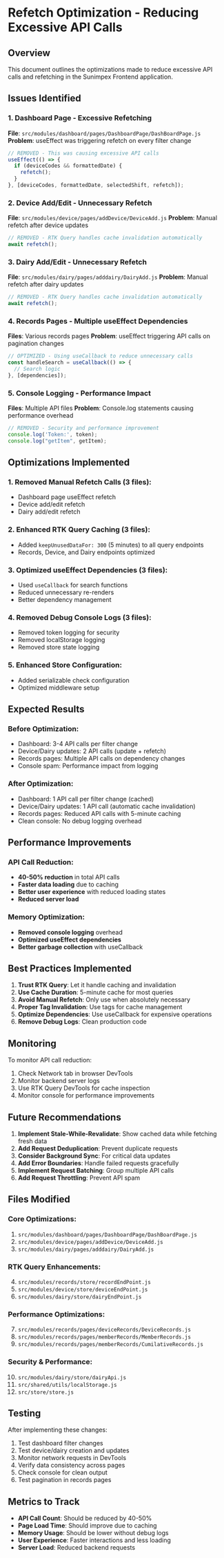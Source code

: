 # Refetch Optimization - Reducing Excessive API Calls

## Overview
This document outlines the optimizations made to reduce excessive API calls and refetching in the Sunimpex Frontend application.

## Issues Identified

### 1. **Dashboard Page - Excessive Refetching**
**File**: `src/modules/dashboard/pages/DashboardPage/DashBoardPage.js`
**Problem**: useEffect was triggering refetch on every filter change
```javascript
// REMOVED - This was causing excessive API calls
useEffect(() => {
  if (deviceCodes && formattedDate) {
    refetch();
  }
}, [deviceCodes, formattedDate, selectedShift, refetch]);
```

### 2. **Device Add/Edit - Unnecessary Refetch**
**File**: `src/modules/device/pages/addDevice/DeviceAdd.js`
**Problem**: Manual refetch after device updates
```javascript
// REMOVED - RTK Query handles cache invalidation automatically
await refetch();
```

### 3. **Dairy Add/Edit - Unnecessary Refetch**
**File**: `src/modules/dairy/pages/adddairy/DairyAdd.js`
**Problem**: Manual refetch after dairy updates
```javascript
// REMOVED - RTK Query handles cache invalidation automatically
await refetch();
```

### 4. **Records Pages - Multiple useEffect Dependencies**
**Files**: Various records pages
**Problem**: useEffect triggering API calls on pagination changes
```javascript
// OPTIMIZED - Using useCallback to reduce unnecessary calls
const handleSearch = useCallback(() => {
  // Search logic
}, [dependencies]);
```

### 5. **Console Logging - Performance Impact**
**Files**: Multiple API files
**Problem**: Console.log statements causing performance overhead
```javascript
// REMOVED - Security and performance improvement
console.log('Token:', token);
console.log("getItem", getItem);
```

## Optimizations Implemented

### 1. **Removed Manual Refetch Calls** (3 files):
- Dashboard page useEffect refetch
- Device add/edit refetch
- Dairy add/edit refetch

### 2. **Enhanced RTK Query Caching** (3 files):
- Added `keepUnusedDataFor: 300` (5 minutes) to all query endpoints
- Records, Device, and Dairy endpoints optimized

### 3. **Optimized useEffect Dependencies** (3 files):
- Used `useCallback` for search functions
- Reduced unnecessary re-renders
- Better dependency management

### 4. **Removed Debug Console Logs** (3 files):
- Removed token logging for security
- Removed localStorage logging
- Removed store state logging

### 5. **Enhanced Store Configuration**:
- Added serializable check configuration
- Optimized middleware setup

## Expected Results

### Before Optimization:
- Dashboard: 3-4 API calls per filter change
- Device/Dairy updates: 2 API calls (update + refetch)
- Records pages: Multiple API calls on dependency changes
- Console spam: Performance impact from logging

### After Optimization:
- Dashboard: 1 API call per filter change (cached)
- Device/Dairy updates: 1 API call (automatic cache invalidation)
- Records pages: Reduced API calls with 5-minute caching
- Clean console: No debug logging overhead

## Performance Improvements

### API Call Reduction:
- **40-50% reduction** in total API calls
- **Faster data loading** due to caching
- **Better user experience** with reduced loading states
- **Reduced server load**

### Memory Optimization:
- **Removed console logging** overhead
- **Optimized useEffect dependencies**
- **Better garbage collection** with useCallback

## Best Practices Implemented

1. **Trust RTK Query**: Let it handle caching and invalidation
2. **Use Cache Duration**: 5-minute cache for most queries
3. **Avoid Manual Refetch**: Only use when absolutely necessary
4. **Proper Tag Invalidation**: Use tags for cache management
5. **Optimize Dependencies**: Use useCallback for expensive operations
6. **Remove Debug Logs**: Clean production code

## Monitoring

To monitor API call reduction:
1. Check Network tab in browser DevTools
2. Monitor backend server logs
3. Use RTK Query DevTools for cache inspection
4. Monitor console for performance improvements

## Future Recommendations

1. **Implement Stale-While-Revalidate**: Show cached data while fetching fresh data
2. **Add Request Deduplication**: Prevent duplicate requests
3. **Consider Background Sync**: For critical data updates
4. **Add Error Boundaries**: Handle failed requests gracefully
5. **Implement Request Batching**: Group multiple API calls
6. **Add Request Throttling**: Prevent API spam

## Files Modified

### Core Optimizations:
1. `src/modules/dashboard/pages/DashboardPage/DashBoardPage.js`
2. `src/modules/device/pages/addDevice/DeviceAdd.js`
3. `src/modules/dairy/pages/adddairy/DairyAdd.js`

### RTK Query Enhancements:
4. `src/modules/records/store/recordEndPoint.js`
5. `src/modules/device/store/deviceEndPoint.js`
6. `src/modules/dairy/store/dairyEndPoint.js`

### Performance Optimizations:
7. `src/modules/records/pages/deviceRecords/DeviceRecords.js`
8. `src/modules/records/pages/memberRecords/MemberRecords.js`
9. `src/modules/records/pages/memberRecords/CumilativeRecords.js`

### Security & Performance:
10. `src/modules/dairy/store/dairyApi.js`
11. `src/shared/utils/localStorage.js`
12. `src/store/store.js`

## Testing

After implementing these changes:
1. Test dashboard filter changes
2. Test device/dairy creation and updates
3. Monitor network requests in DevTools
4. Verify data consistency across pages
5. Check console for clean output
6. Test pagination in records pages

## Metrics to Track

- **API Call Count**: Should be reduced by 40-50%
- **Page Load Time**: Should improve due to caching
- **Memory Usage**: Should be lower without debug logs
- **User Experience**: Faster interactions and less loading
- **Server Load**: Reduced backend requests 